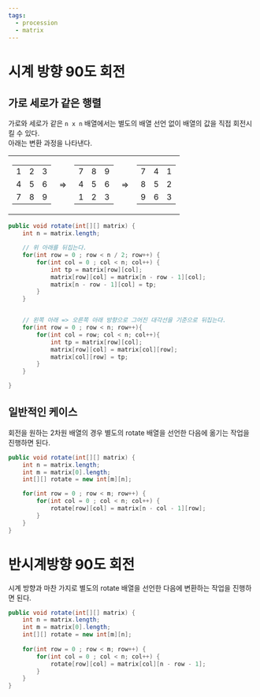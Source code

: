 ```yaml
---
tags:
  - procession
  - matrix
---
```

# 시계 방향 90도 회전
## 가로 세로가 같은 행렬
가로와 세로가 같은  `n x n` 배열에서는 별도의 배열 선언 없이 배열의 값을 직접 회전시킬 수 있다.   
아래는 변환 과정을 나타낸다.

<table>
  <tr>
    <td>
      <table>
        <tr><td>1</td><td>2</td><td>3</td></tr>
        <tr><td>4</td><td>5</td><td>6</td></tr>
        <tr><td>7</td><td>8</td><td>9</td></tr>
      </table>
    </td>
    <td>=></td>
    <td>
      <table>
        <tr><td>7</td><td>8</td><td>9</td></tr>
        <tr><td>4</td><td>5</td><td>6</td></tr>
        <tr><td>1</td><td>2</td><td>3</td></tr>
      </table>
    </td>
    <td>=></td>
    <td>
      <table>
        <tr><td>7</td><td>4</td><td>1</td></tr>
        <tr><td>8</td><td>5</td><td>2</td></tr>
        <tr><td>9</td><td>6</td><td>3</td></tr>
      </table>
    </td>
  </tr>
</table>


```Java
public void rotate(int[][] matrix) {
	int n = matrix.length;

	// 위 아래를 뒤집는다.
	for(int row = 0 ; row < n / 2; row++) {
		for(int col = 0 ; col < n; col++) {
			int tp = matrix[row][col];
			matrix[row][col] = matrix[n - row - 1][col];
			matrix[n - row - 1][col] = tp;
		}
	}


	// 왼쪽 아래 => 오른쪽 아래 방향으로 그어진 대각선을 기준으로 뒤집는다.
	for(int row = 0 ; row < n; row++){
		for(int col = row; col < n; col++){
			int tp = matrix[row][col];
			matrix[row][col] = matrix[col][row];
			matrix[col][row] = tp;
		}
	}

}
```

## 일반적인 케이스
회전을 원하는 2차원 배열의 경우 별도의 rotate 배열을 선언한 다음에 옮기는 작업을 진행하면 된다.
```Java
public void rotate(int[][] matrix) {
	int n = matrix.length;
	int m = matrix[0].length;
	int[][] rotate = new int[m][n];

	for(int row = 0 ; row < m; row++) {
		for(int col = 0 ; col < n; col++) {
			rotate[row][col] = matrix[n - col - 1][row];
		}
	}
}

```

# 반시계방향 90도 회전
시계 방향과 마찬 가지로 별도의 rotate 배열을 선언한 다음에 변환하는 작업을 진행하면 된다.
```Java
public void rotate(int[][] matrix) {
	int n = matrix.length;
	int m = matrix[0].length;
	int[][] rotate = new int[m][n];
	
	for(int row = 0 ; row < m; row++) {
		for(int col = 0 ; col < n; col++) {
			rotate[row][col] = matrix[col][n - row - 1];
		}
	}
}

```